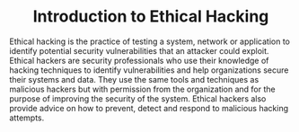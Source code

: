 <h1 align="center">Introduction to Ethical Hacking<project-name></h1>
  <body>
   Ethical hacking is the practice of testing a system, network or application to identify potential security vulnerabilities that an attacker could exploit. Ethical hackers are security professionals who use their knowledge of hacking techniques to identify vulnerabilities and help organizations secure their systems and data. They use the same tools and techniques as malicious hackers but with permission from the organization and for the purpose of improving the security of the system. Ethical hackers also provide advice on how to prevent, detect and respond to malicious hacking attempts.
  </body>